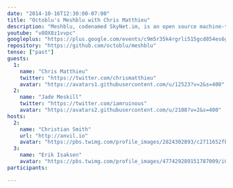 ```yaml
---
date: "2014-10-16T12:30:00-07:00"
title: "Octoblu's Meshblu with Chris Matthieu"
description: "Meshblu, codenamed SkyNet.im, is an open source machine-to-machine instant messaging network and API that powers the Internet of Things. Join evil mastermind Chris Matthieu and the Octoblu team as we read the source!"
youtube: "v8OX8z1vvpc"
googleplus: "https://plus.google.com/events/c9m5r35k4rgrli515gcd854es6g"
repository: "https://github.com/octoblu/meshblu"
tense: ["past"]
guests:
  1:
    name: "Chris Matthieu"
    twitter: "https://twitter.com/chrismatthieu"
    avatar: "https://avatars1.githubusercontent.com/u/12523?v=2&s=400"
  2:
    name: "Jade Meskill"
    twitter: "https://twitter.com/iamruinous"
    avatar: "https://avatars2.githubusercontent.com/u/2108?v=2&s=400"
hosts:
  2:
    name: "Christian Smith"
    url: "http://anvil.io"
    avatar: "https://pbs.twimg.com/profile_images/2824302893/c2711652fb0e430b86c801d46f739638.png"
  3:
    name: "Erik Isaksen"
    avatar: "https://pbs.twimg.com/profile_images/477429289151787009/iGNukk9x.jpeg"
participants:

---
```


